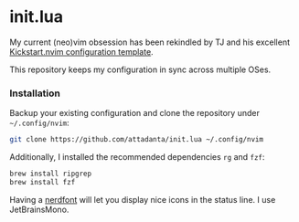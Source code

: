 # init.lua

My current (neo)vim obsession has been rekindled by TJ and his excellent
[Kickstart.nvim configuration template](https://youtu.be/stqUbv-5u2s).

This repository keeps my configuration in sync across multiple OSes.

### Installation

Backup your existing configuration and clone the repository under
`~/.config/nvim`:

```bash
git clone https://github.com/attadanta/init.lua ~/.config/nvim
```

Additionally, I installed the recommended dependencies `rg` and `fzf`:

```bash
brew install ripgrep
brew install fzf
```

Having a [nerdfont](https://www.nerdfonts.com/) will let you display nice icons
in the status line. I use JetBrainsMono.

